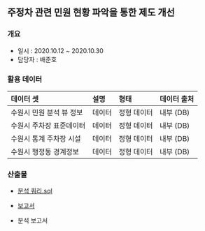 ## 주정차 관련 민원 현황 파악을 통한 제도 개선

### 개요
- 일시 : 2020.10.12 ~ 2020.10.30
- 담당자 : 배준호

### 활용 데이터

| 데이터 셋            | 설명 | 형태 | 데이터 출처      |
| :-------------------- | :---- | :---------- | :--------------- |
| 수원시 민원 분석 뷰 정보           | 데이터 | 정형 데이터 | 내부 (DB) |
| 수원시 주차장 표준데이터           | 데이터 | 정형 데이터 | 내부 (DB) |
| 수원시 통계 주차장 시설           | 데이터 | 정형 데이터 | 내부 (DB) |
| 수원시 행정동 경계정보          | 데이터 | 정형 데이터 | 내부 (DB) |

### 산출물
-  [분석 쿼리.sql](https://github.com/juunho/Bigintern-2020/blob/5e57235d936bac482dfbda769dc7cfbd20604f47/Data%20Visualization/1.%20%EB%85%B8%EC%9D%B8%20%EC%96%B8%ED%83%9D%ED%8A%B8%20%EC%A7%84%EB%A3%8C%20%EA%B5%90%EC%9C%A1%EC%9D%B8%EC%9B%90%20%EB%B0%B0%EC%B9%98%20%EC%B5%9C%EC%A0%81%ED%99%94/%EB%B6%84%EC%84%9D%EC%BF%BC%EB%A6%AC.md)

- [보고서](https://github.com/juunho/Bigintern-2020/blob/99a630fb8a86f86dae4110fe8ffc6bb4f931b927/Data%20Visualization/1.%20%EB%85%B8%EC%9D%B8%20%EC%96%B8%ED%83%9D%ED%8A%B8%20%EC%A7%84%EB%A3%8C%20%EA%B5%90%EC%9C%A1%EC%9D%B8%EC%9B%90%20%EB%B0%B0%EC%B9%98%20%EC%B5%9C%EC%A0%81%ED%99%94/IMAGE/IMG005.PNG
)

- 분석 보고서
